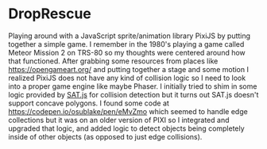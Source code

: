 # DropRescue

Playing around with a JavaScript sprite/animation library PixiJS by putting together a simple game.  I remember in the 1980's playing a game called Meteor Mission 2 on TRS-80 so my thoughts were centered around how that functioned.  After grabbing some resources from places like https://opengameart.org/ and putting together a stage and some motion I realized PixiJS does not have any kind of collision logic so I need to look into a proper game engine like maybe Phaser.  I initially tried to shim in some logic provided by [SAT.js](https://github.com/jriecken/sat-js) for collision detection but it turns out SAT.js doesn't support concave polygons.  I found some code at https://codepen.io/osublake/pen/eMvZmo which seemed to handle edge collections but it was on an older version of PIXI so I integrated and upgraded that logic, and added logic to detect objects being completely inside of other objects (as opposed to just edge collisions).